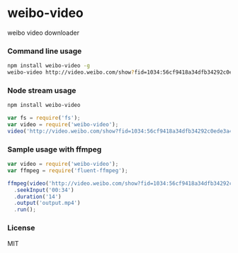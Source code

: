# weibo-video
weibo video downloader
### Command line usage
``` sh
npm install weibo-video -g
weibo-video http://video.weibo.com/show?fid=1034:56cf9418a34dfb34292c0ede3a4ea9a5 output.mp4
```
### Node stream usage
``` sh
npm install weibo-video
```
``` javascript
var fs = require('fs');
var video = require('weibo-video');
video('http://video.weibo.com/show?fid=1034:56cf9418a34dfb34292c0ede3a4ea9a5').pipe(fs.createWriteStream('ouput.mp4'));
```

### Sample usage with ffmpeg
``` javascript
var video = require('weibo-video');
var ffmpeg = require('fluent-ffmpeg');

ffmpeg(video('http://video.weibo.com/show?fid=1034:56cf9418a34dfb34292c0ede3a4ea9a5'))
  .seekInput('00:34')
  .duration('14')
  .output('output.mp4')
  .run();
```
### License
MIT
